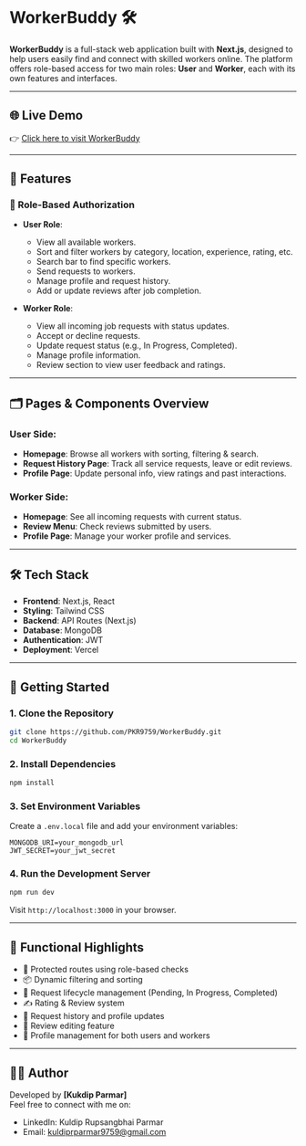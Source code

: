 # WorkerBuddy 🛠️

**WorkerBuddy** is a full-stack web application built with **Next.js**, designed to help users easily find and connect with skilled workers online. The platform offers role-based access for two main roles: **User** and **Worker**, each with its own features and interfaces.



---

## 🌐 Live Demo

👉 [Click here to visit WorkerBuddy](https://worker-buddy.vercel.app)

---

## 🔑 Features

### 👤 Role-Based Authorization

- **User Role**:
  - View all available workers.
  - Sort and filter workers by category, location, experience, rating, etc.
  - Search bar to find specific workers.
  - Send requests to workers.
  - Manage profile and request history.
  - Add or update reviews after job completion.

- **Worker Role**:
  - View all incoming job requests with status updates.
  - Accept or decline requests.
  - Update request status (e.g., In Progress, Completed).
  - Manage profile information.
  - Review section to view user feedback and ratings.

---

## 🗂️ Pages & Components Overview

### User Side:

- **Homepage**: Browse all workers with sorting, filtering & search.
- **Request History Page**: Track all service requests, leave or edit reviews.
- **Profile Page**: Update personal info, view ratings and past interactions.

### Worker Side:

- **Homepage**: See all incoming requests with current status.
- **Review Menu**: Check reviews submitted by users.
- **Profile Page**: Manage your worker profile and services.

---

## 🛠️ Tech Stack

- **Frontend**: Next.js, React
- **Styling**: Tailwind CSS
- **Backend**: API Routes (Next.js)
- **Database**: MongoDB 
- **Authentication**: JWT 
- **Deployment**: Vercel

---

## 🚀 Getting Started

### 1. Clone the Repository

```bash
git clone https://github.com/PKR9759/WorkerBuddy.git
cd WorkerBuddy
```

### 2. Install Dependencies

```bash
npm install
```

### 3. Set Environment Variables

Create a `.env.local` file and add your environment variables:

```
MONGODB_URI=your_mongodb_url
JWT_SECRET=your_jwt_secret

```

### 4. Run the Development Server

```bash
npm run dev
```

Visit `http://localhost:3000` in your browser.

---

## 🧪 Functional Highlights

- 🔐 Protected routes using role-based checks
- 📦 Dynamic filtering and sorting
- 📜 Request lifecycle management (Pending, In Progress, Completed)
- ✍️ Rating & Review system
- 🧾 Request history and profile updates
- 🔄 Review editing feature
- 🧑 Profile management for both users and workers

---


## 🧑‍💻 Author

Developed by **[Kukdip Parmar]**  
Feel free to connect with me on:

- LinkedIn: Kuldip Rupsangbhai Parmar
- Email: kuldiprparmar9759@gmail.com


